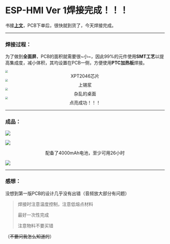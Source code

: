 # ESP-HMI Ver 1焊接完成！！！

书接[**上文**](/blog/sotwild/20220730.html)，PCB下单后，很快就到货了，今天焊接完成。

------

### 焊接过程：

为了做到**全面屏**，PCB的面积就需要很~小~，因此99%的元件使用**SMT工艺**以提高集成度，减小体积，其均设置在PCB一侧，方便使用**PTC加热板**焊接。

<img src="https://s1.328888.xyz/2022/10/01/My1zi.jpg" style="zoom:50%;" />

<center>XPT2046芯片</center>

<img src="https://s1.328888.xyz/2022/10/01/Myk9w.jpg" style="zoom:50%;" />

<center>上锡浆</center>

<img src="https://s1.328888.xyz/2022/10/01/My9Eg.jpg" style="zoom:50%;" />

<center>杂乱的桌面</center>

<img src="https://s1.328888.xyz/2022/10/01/MyKGh.jpg" style="zoom:50%;" />

<center>点亮成功！！！</center>

------

### 成品：

![](https://s1.328888.xyz/2022/10/01/Myc8n.jpg)

![](https://s1.328888.xyz/2022/10/01/MyoRs.jpg)

<center>配备了4000mAh电池，至少可用26小时</center>

![](https://s1.328888.xyz/2022/10/01/MyIT0.jpg)

------

### 感想：

没想到第一版PCB的设计几乎没有出错（音频放大部分有问题）

> 焊接时注意温度控制，注意低熔点材料
>
> 最好一次性完成
>
> 注意物料不要买错

（~~不要问我怎么知道的~~）